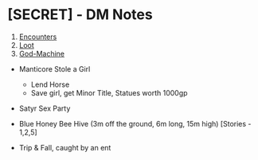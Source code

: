 # **[SECRET]** - DM Notes

1. [Encounters](/Encounters.md)
1. [Loot](/Loot.md)
1. [God-Machine](/gm/gm_intro.md)


- Manticore Stole a Girl
  - Lend Horse
  - Save girl, get Minor Title, Statues worth 1000gp

- Satyr Sex Party
- Blue Honey Bee Hive (3m off the ground, 6m long, 15m high) [Stories - 1,2,5]
- Trip & Fall, caught by an ent



